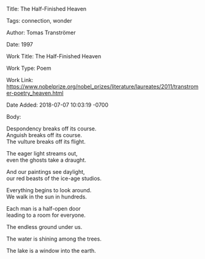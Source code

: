Title:  The Half-Finished Heaven

Tags:   connection, wonder

Author: Tomas Tranströmer

Date:   1997

Work Title: The Half-Finished Heaven

Work Type: Poem

Work Link: https://www.nobelprize.org/nobel_prizes/literature/laureates/2011/transtromer-poetry_heaven.html

Date Added: 2018-07-07 10:03:19 -0700

Body: 

Despondency breaks off its course.  
Anguish breaks off its course.  
The vulture breaks off its flight.

The eager light streams out,  
even the ghosts take a draught.

And our paintings see daylight,  
our red beasts of the ice-age studios.

Everything begins to look around.  
We walk in the sun in hundreds.

Each man is a half-open door  
leading to a room for everyone.

The endless ground under us.

The water is shining among the trees.

The lake is a window into the earth.
